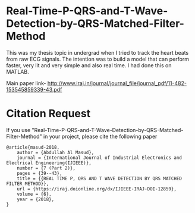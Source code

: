 # Real-Time-P-QRS-and-T-Wave-Detection-by-QRS-Matched-Filter-Method
This was my thesis topic in undergrad when I tried to track the heart beats from raw ECG signals. The intention was to build a model that can perform faster, very lit and very simple and also real time. I had done this on MATLAB.

Main paper link-
http://www.iraj.in/journal/journal_file/journal_pdf/11-482-153545859339-43.pdf


# Citation Request
If you use "Real-Time-P-QRS-and-T-Wave-Detection-by-QRS-Matched-Filter-Method" in your project, please cite the following paper

```
@article{masud-2018,
	author = {Abdullah Al Masud},
	journal = {International Journal of Industrial Electronics and Electrical Engineering(IJIEEE)},
	number = {7 (Part 2)},
	pages = {39--43},
	title = {{REAL TIME P, QRS AND T WAVE DETECTION BY QRS MATCHED FILTER METHOD}},
	url = {https://iraj.doionline.org/dx/IJIEEE-IRAJ-DOI-12859},
	volume = {6},
	year = {2018},
}
```
